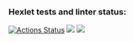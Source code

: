 ### Hexlet tests and linter status:
[![Actions Status](https://github.com/tod535/frontend-project-44/workflows/hexlet-check/badge.svg)](https://github.com/tod535/frontend-project-44/actions)
<a href="https://asciinema.org/a/YDZ7BNn8D9FlywD0upyZQfkh5" target="_blank"><img src="https://asciinema.org/a/YDZ7BNn8D9FlywD0upyZQfkh5.svg" /></a>
<a href="https://asciinema.org/a/nPjFeM1qt1ONQ95qk0fIQjFEK" target="_blank"><img src="https://asciinema.org/a/nPjFeM1qt1ONQ95qk0fIQjFEK.svg" /></a>